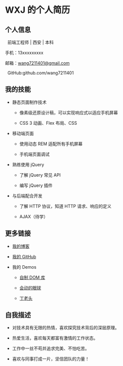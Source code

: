 # WXJ 的个人简历

## 个人信息

   前端工程师 | 西安 | 本科

   手机：13xxxxxxxxx

   邮箱：wang7211401@gmail.com

   GitHub:github.com/wang7211401

## 我的技能

   + 静态页面制作技术

     - 像素级还原设计稿，可以实现响应式以适应手机屏幕

     - CSS 3 动画、Flex 布局、CSS

   + 移动端页面

     - 使用动态 REM 适配所有手机屏幕

     - 手机端页面调试

   + 熟练使用 jQuery

     - 了解 jQuery 常见 API

     - 编写 jQuery 插件

   + 与后端配合开发

     - 了解 HTTP 协议，知道 HTTP 请求、响应的定义

     - AJAX（待学）

## 更多链接

- [我的博客](https://wang7211401.github.io/)

- [我的 GitHub](https://github.com/wang7211401)

- 我的 Demos

  - [自制 DOM 库](https://github.com/wang7211401/jirengu-12/blob/master/DOM/DOM.js)

  - [会动的眼球](https://wang7211401.github.io/jirengu-12/eyes/eyes.html)

  - [丁老头](https://wang7211401.github.io/jirengu-12/ding/ding.html)

## 自我描述

- 对技术具有无限的热情，喜欢探究技术背后的深层原理。

- 热爱生活，喜欢每天都富有激情的工作状态。

- 工作中一丝不苟并追求完美、不怕吃苦。

- 喜欢与同事打成一片，坚信团队的力量！